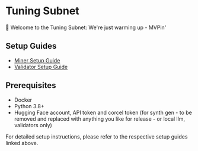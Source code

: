 # Tuning Subnet

🚀 Welcome to the Tuning Subnet: We're just warming up - MVPin'

## Setup Guides

- [Miner Setup Guide](docs/miner_setup.md)
- [Validator Setup Guide](docs/validator_setup.md)

## Prerequisites

- Docker
- Python 3.8+
- Hugging Face account, API token and corcel token (for synth gen - to be removed and replaced with anything you like for release - or local llm, validators only)

For detailed setup instructions, please refer to the respective setup guides linked above.
